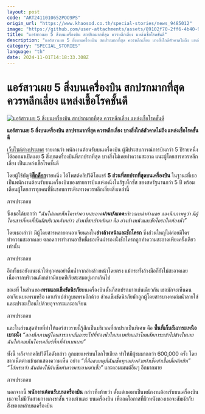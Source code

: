 ```yaml
---
layout: post
code: "ART2411010652POO9PS"
origin_url: "https://www.khaosod.co.th/special-stories/news_9485012"
image: "https://github.com/user-attachments/assets/89102f70-2ff6-4b40-99eb-8209d32825e7"
title: "แอร์สาวเผย 5 สิ่งบนเครื่องบิน สกปรกมากที่สุด ควรหลีกเลี่ยง แหล่งเชื้อโรคชั้นดี"
description: "แอร์สาวเผย 5 สิ่งบนเครื่องบิน สกปรกมากที่สุด ควรหลีกเลี่ยง บางสิ่งใกล้ตัวคาดไม่ถึง แหล่งเชื้อโรคชั้นดี - ข่าวสด"
category: "SPECIAL_STORIES"
language: "th"
date: 2024-11-01T14:18:33.308Z
---
```


# แอร์สาวเผย 5 สิ่งบนเครื่องบิน สกปรกมากที่สุด ควรหลีกเลี่ยง แหล่งเชื้อโรคชั้นดี

[![แอร์สาวเผย 5 สิ่งบนเครื่องบิน สกปรกมากที่สุด ควรหลีกเลี่ยง แหล่งเชื้อโรคชั้นดี](https://www.khaosod.co.th/wpapp/uploads/2024/10/luggage-airplane-shelf-overhead-311032.jpg "แอร์สาวเผย 5 สิ่งบนเครื่องบิน สกปรกมากที่สุด ควรหลีกเลี่ยง แหล่งเชื้อโรคชั้นดี")](https://www.khaosod.co.th/wpapp/uploads/2024/10/luggage-airplane-shelf-overhead-311032.jpg)



**แอร์สาวเผย 5 สิ่งบนเครื่องบิน สกปรกมากที่สุด ควรหลีกเลี่ยง บางสิ่งใกล้ตัวคาดไม่ถึง แหล่งเชื้อโรคชั้นดี**

[เว็บไซต์ต่างประเทศ](https://nypost.com/2024/10/28/lifestyle/im-a-flight-attendant-these-are-the-filthiest-areas-of-an-airplane-and-you-should-avoid-them/) รายงานว่า พนักงานต้อนรับบนเครื่องบิน ผู้มีประสบการณ์การบินกว่า 5 ปีรายหนึ่ง ได้ออกมาเปิดเผย 5 สิ่งบนเครื่องบินที่สกปรกที่สุด บางสิ่งไม่เคยทำความสะอาด แนะผู้โดยสารควรหลีกเลี่ยง เป็นแหล่งเชื้อโรคชั้นดี

โดยผู้ใช้บัญชี[**ติ๊กต็อก**](https://www.tiktok.com/@cherdallas/video/7402265160213122335?embed_source=121374463%2C121468991%2C121439635%2C121433650%2C121404359%2C121351166%2C121331973%2C120811592%2C120810756%3Bnull%3Bembed_fullscreen&refer=embed&referer_url=www.ettoday.net%2Fnews%2F20241029%2F2844340.htm&referer_video_id=7402265160213122335)รายหนึ่ง ได้โพสต์คลิปวิดีโอแชร์ **5 ส่วนที่สกปรกที่สุดบนเครื่องบิน** ในฐานะที่เธอเป็นพนักงานต้อนรับบนเครื่องบินของสายการบินแห่งหนึ่งในรัฐเท็กซัส ของสหรัฐนานกว่า 5 ปี พร้อมเตือนผู้โดยสารทุกคนที่ชื่นชอบการเดินทางควรหลีกเลี่ยงสิ่งเหล่านี้

ภาพประกอบ

ซึ่งเธอได้บอกว่า _“ฉันไม่เคยเห็นใครทำความสะอาด**ม่านบังแดด**บริเวณหน่าต่างเลย ลองนึกภาพดูว่า มีผู้โดยสารกี่คนที่สัมผัสบริเวณดังกล่าว ส่วนที่สกปรกถัดมา คือ อ่างล้างหน้าและชักโครกในห้องน้ำ”_

โดยเธอเล่าว่า มีผู้โดยสารหลายคนอาเจียนลงใน**อ่างล้างหน้าและชักโครก** ซึ่งส่วนใหญ่ไม่ค่อยมีใครทำความสะอาดเลย ตลอดการทำงานอาชีพนี้เธอเห็นฝารองนั่งชักโครกถูกทำความสะอาดเพียงครั้งเดียวเท่านั้น

ภาพประกอบ

อีกทั้งเธอยังแนะนำให้ทุกคนอย่าดื่มน้ำจากอ่างล้างหน้าโดยตรง แม้กระทั่งล้างมือก็ยังไม่สะอาดเลย เนื่องจากบริเวณดังกล่าวมีแบคทีเรียสะสมอยู่มากเกินไป

ขณะที่ ในส่วนของ**พรมและเข็มขัดนิรภัย**บนเครื่องบินนั้นก็สกปรกมากเช่นเดียวกัน เธอมักจะเห็นคนอาเจียนบนพรมหรือ เอาเท้าเปล่าถูบนพรมอีกด้วย ส่วนเข็มขัดนิรภัยมักถูกผู้โดยสารบางคนถ่มน้ำลายใส่ และเปรอะเปื้อนไปด้วยอุจจาระและอาเจียน

ภาพประกอบ

และในส่วนสุดท้ายที่ทำให้แอร์สาวรายนี้รู้สึกเป็นบริเวณที่สกปรกเป็นพิเศษ คือ **พื้นที่เก็บสัมภาระเหนือเบาะนั่ง** _“ลองนึกภาพผู้โดยสารลากสัมภาระไปที่ห้องน้ำในสนามบินแล้วโยนสัมภาระเข้าไปข้างในเลย ฉันไม่เคยเห็นใครเคลียร์พื้นที่ด้านบนเลย”_

ทั้งนี้ หลังจากคลิปวิดีโอดังกล่าว ถูกเผยแพร่บนโลกโซเชียล ทำให้มีผู้ชมมากกว่า 600,000 ครั้ง โดยชาวเน็ตต่างเข้ามาแสดงความเห็น อย่าง _“นี่คือสาเหตุที่ฉันเช็ดทุกอย่างด้วยผ้าเช็ดฆ่าเชื้อเมื่อฉันบิน” “โอ้พระเจ้า ฉันต้องใช้ผ้าเช็ดทำความสะอาดฆ่าเชื้อ”_ และคอมเมนต์อื่นๆ อีกมากมาย

ภาพประกอบ

นอกจากนี้ **พนักงานต้อนรับบนเครื่องบิน** กล่าวทิ้งท้ายว่า ตั้งแต่เธอมาเป็นพนักงานต้อนรับบนเครื่องบิน เธอจะไม่มีวันสวมกางเกงขาสั้น รองเท้าแตะ บนเครื่องบิน เพื่อลดโอกาสที่ผิวหนังของเธอจะสัมผัสกับสิ่งของเหล่าบนเครื่องบิน